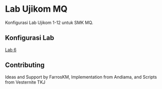 # Lab Ujikom MQ

Konfigurasi Lab Ujikom 1-12 untuk SMK MQ.

## Konfigurasi Lab

[Lab 6](https://github.com/ujikomidn/UjikomIDN/blob/main/Lab6.md)

## Contributing
Ideas and Support by FarrosKM, Implementation from Andiama, and Scripts from Vesternite TKJ
